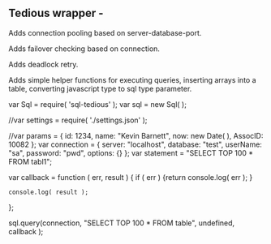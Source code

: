 <h2>Tedious wrapper -</h2> 
<p>Adds connection pooling based on server-database-port.</p>
<p>Adds failover checking based on connection.</p>
<p>Adds deadlock retry.</p>
<p>Adds simple helper functions for executing queries, inserting arrays into a table, converting javascript type to sql type parameter.</p>

var Sql = require( 'sql-tedious' );
var sql = new Sql( );

//var settings = require( './settings.json' );

//var params = { id: 1234, name: "Kevin Barnett", now: new Date( ), AssocID: 10082 };
var connection = { server: "localhost", database: "test", userName: "sa", password: "pwd", options: {} };
var statement = "SELECT TOP 100  * FROM tabl1";

var callback = function ( err, result ) {
    if ( err ) {return console.log( err ); }

    console.log( result );
};

sql.query(connection, "SELECT TOP 100  * FROM table", undefined, callback );